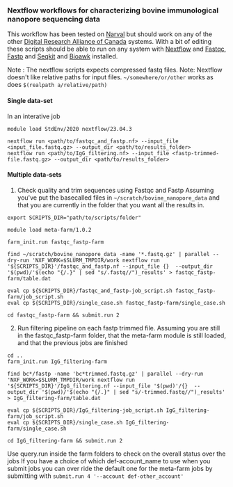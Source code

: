 ### Nextflow workflows for characterizing bovine immunological nanopore sequencing data
This workflow has been tested on [Narval](https://docs.alliancecan.ca/wiki/Narval/en) but should work on any of the other [Digital Research Alliance of Canada](https://alliancecan.ca/en) systems. With a bit of editing these scripts should be able to run on any system with [Nextflow](https://www.nextflow.io/docs/latest/index.html) and [Fastqc](https://www.bioinformatics.babraham.ac.uk/projects/fastqc/), [Fastp](https://github.com/OpenGene/fastp) and [Seqkit](https://bioinf.shenwei.m) and [Bioawk](https://github.com/lh3/bioawk) installed. 


Note : The nextflow scripts expects compressed fastq files.
Note: Nextflow doesn't like relative paths for input files. `~/somewhere/or/other` works as does `$(realpath a/relative/path)`

#### Single data-set
In an interative job

```
module load StdEnv/2020 nextflow/23.04.3

nextflow run <path/to/fastqc_and_fastp.nf> --input_file <input_file.fastq.gz> --output_dir <path/to/results_folder>
nextflow run <path/to/IgG_filtering.nf> --input_file <fastp-trimmed-file.fastq.gz> --output_dir <path/to/results_folder>
```



#### Multiple data-sets

1. Check quality and trim sequences using Fastqc and Fastp
Assuming you've put the basecalled files in `~/scratch/bovine_nanopore_data` and that you are currently in the folder that you want all the results in.
```
export SCRIPTS_DIR="path/to/scripts/folder"

module load meta-farm/1.0.2

farm_init.run fastqc_fastp-farm

find ~/scratch/bovine_nanopore_data -name '*.fastq.gz' | parallel --dry-run 'NXF_WORK=$SLURM_TMPDIR/work nextflow run '${SCRIPTS_DIR}'/fastqc_and_fastp.nf --input_file {}  --output_dir '$(pwd)/'$(echo "{/.}" | sed "s/.fastq//")_results' > fastqc_fastp-farm/table.dat

eval cp ${SCRIPTS_DIR}/fastqc_and_fastp-job_script.sh fastqc_fastp-farm/job_script.sh
eval cp ${SCRIPTS_DIR}/single_case.sh fastqc_fastp-farm/single_case.sh

cd fastqc_fastp-farm && submit.run 2
```



2. Run filtering pipeline on each fastp trimmed file.
Assuming you are still in the fastqc_fastp-farm folder, that the meta-farm module is still loaded, and that the previous jobs are finished
```
cd ..
farm_init.run IgG_filtering-farm

find bc*/fastp -name 'bc*trimmed.fastq.gz' | parallel --dry-run 'NXF_WORK=$SLURM_TMPDIR/work nextflow run '${SCRIPTS_DIR}'/IgG_filtering.nf --input_file '$(pwd)'/{}  --output_dir '$(pwd)/'$(echo "{/.}" | sed "s/-trimmed.fastq//")_results' > IgG_filtering-farm/table.dat

eval cp ${SCRIPTS_DIR}/IgG_filtering-job_script.sh IgG_filtering-farm/job_script.sh
eval cp ${SCRIPTS_DIR}/single_case.sh IgG_filtering-farm/single_case.sh

cd IgG_filtering-farm && submit.run 2 
```


Use query.run inside the farm folders to check on the overall status over the jobs
If you have a choice of which def-account_name to use when you submit jobs you can over ride the default one for the meta-farm jobs by submitting with `submit.run 4 '--account def-other_account'`
